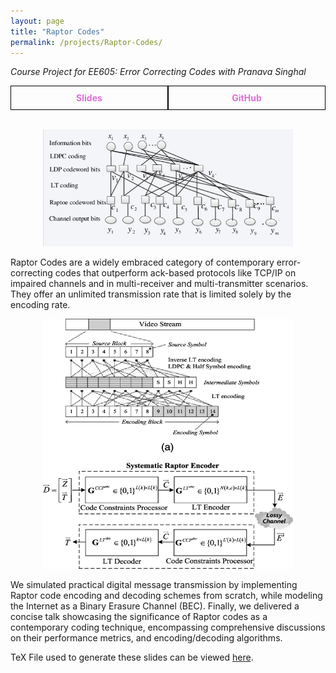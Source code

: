 ```yaml
---
layout: page
title: "Raptor Codes"
permalink: /projects/Raptor-Codes/
---
```

_Course Project for EE605: Error Correcting Codes with Pranava Singhal_  

<div style="display: flex;">
    <a href="/assets/pdf/Raptor_Codes.pdf" style="flex: 1; padding: 10px; border: 1px solid #000; text-align: center; text-decoration: none;">
        <div style="font-weight: bold; color: orchid;">Slides</div>
    </a>
    <a href="https://github.com/Vansh28Kapoor/Raptor-Codes" style="flex: 1; padding: 10px; border: 1px solid #000; text-align: center; text-decoration: none;">
        <div style="font-weight: bold; color: orchid;">GitHub</div>
    </a>
</div>

<br>
<p align="center">
    <img width="400" src="/img/Raptor.png">
</p>


Raptor Codes are a widely embraced category of contemporary error-correcting codes that outperform ack-based protocols like TCP/IP on impaired channels and in multi-receiver and multi-transmitter scenarios. They offer an unlimited transmission rate that is limited solely by the encoding rate.

<p align="center">
    <img width="400" height="400" src="/assets/img/Raptor_2.png">
</p>

We simulated practical digital message transmission by implementing Raptor code encoding and decoding schemes from scratch, while modeling the Internet as a Binary Erasure Channel (BEC). Finally, we delivered a concise talk showcasing the significance of Raptor codes as a contemporary coding technique, encompassing comprehensive discussions on their performance metrics, and encoding/decoding algorithms.   

TeX File used to generate these slides can be viewed [here](https://github.com/Vansh28Kapoor/Raptor-Codes/tree/main/TeX).
